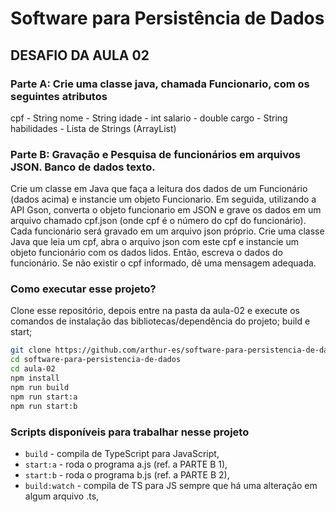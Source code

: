 # Software para Persistência de Dados

## DESAFIO DA AULA 02

### Parte A: Crie uma classe java, chamada Funcionario, com os seguintes atributos

cpf - String
nome - String
idade - int
salario - double
cargo - String
habilidades - Lista de Strings (ArrayList)

### Parte B: Gravação e Pesquisa de funcionários em arquivos JSON. Banco de dados texto.

Crie um classe em Java que faça a leitura dos dados de um Funcionário (dados acima) e instancie um objeto Funcionario. Em seguida, utilizando a API Gson, converta o objeto funcionario em JSON e grave os dados em um arquivo chamado cpf.json (onde cpf é o número do cpf do funcionário).
Cada funcionário será gravado em um arquivo json próprio.
Crie uma classe Java que leia um cpf, abra o arquivo json com este cpf e instancie um objeto funcionário com os dados lidos. Então, escreva o dados do funcionário. Se não existir o cpf informado, dê uma mensagem adequada.

### Como executar esse projeto?

Clone esse repositório, depois entre na pasta da aula-02 e execute os comandos de instalação das bibliotecas/dependência do projeto; build e start;

```sh
git clone https://github.com/arthur-es/software-para-persistencia-de-dados
cd software-para-persistencia-de-dados
cd aula-02
npm install
npm run build
npm run start:a
npm run start:b
```

### Scripts disponíveis para trabalhar nesse projeto

- `build` - compila de TypeScript para JavaScript,
- `start:a` - roda o programa a.js (ref. a PARTE B 1),
- `start:b` - roda o programa b.js (ref. a PARTE B 2),
- `build:watch` - compila de TS para JS sempre que há uma alteração em algum arquivo .ts,
